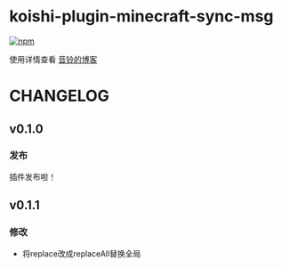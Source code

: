# koishi-plugin-minecraft-sync-msg

[![npm](https://img.shields.io/npm/v/koishi-plugin-minecraft-sync-msg?style=flat-square)](https://www.npmjs.com/package/koishi-plugin-minecraft-sync-msg)

使用详情查看 [音铃的博客](https://blog.iin0.cn/views/myblog/mc/koishiandmc.html)

# CHANGELOG
## v0.1.0
### 发布
插件发布啦！

## v0.1.1
### 修改
* 将replace改成replaceAll替换全局

